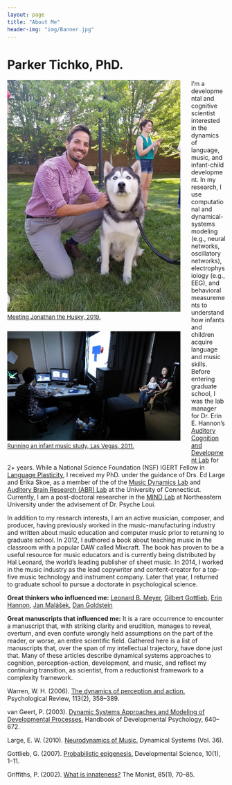 ```yaml
---
layout: page
title: "About Me"
header-img: "img/Banner.jpg"
---
```

# Parker Tichko, PhD.

<div style="float: left; padding-right: 25px; padding-bottom: 25px">
	<a href="http://ptichko.github.io/img/AboutMe_pic_2.jpg">
	<img src="/img/AboutMe_pic_2.jpg" width="400" alt="Parker Tichko" onclick="_gaq.push(['_trackEvent', 'IMGs', 'Image', 'Ironman']);" />
	<figcaption>
                <font size="2">Meeting Jonathan the Husky, 2019.</font>
    </figcaption>
	</a>
</div>

<div style="float: left; padding-right: 25px; padding-bottom: 25px">
	<a href="http://ptichko.github.io/img/AboutMe2.jpg">
	<img src="/img/AboutMe2.jpg" width="400" alt="Parker Tichko" onclick="_gaq.push(['_trackEvent', 'IMGs', 'Image', 'Ironman']);" />
	<figcaption>
                <font size="2">Running an infant music study, Las Vegas, 2011.</font>
    </figcaption>
	</a>
</div>

I’m a developmental and cognitive scientist interested in the dynamics of language, music, and infant-child development. In my research, I use computational and dynamical-systems modeling (e.g., neural networks, oscillatory networks), electrophysiology (e.g., EEG), and behavioral measurements to understand how infants and children acquire language and music skills. 
Before entering graduate school, I was the lab manager for Dr. Erin E. Hannon’s [Auditory Cognition and Development Lab](www.ehannon.faculty.unlv.edu//Home.html) for 2+ years. 
While a National Science Foundation (NSF) IGERT Fellow in [Language Plasticity](www.igert.org/projects/282.html), I received my PhD. under the guidance of Drs. Ed Large and Erika Skoe, as a member of the of the [Music Dynamics Lab](https://musicdynamicslab.uconn.edu/) and [Auditory Brain Research (ABR) Lab](https://skoelab.uconn.edu/) at the University of Connecticut. Currently, I am a post-doctoral researcher in the [MIND Lab](https://web.northeastern.edu/mindlab/) at Northeastern University under the advisement of Dr. Psyche Loui.

In addition to my research interests, I am an active musician, composer, and producer, having previously worked in the music-manufacturing industry and written about music education and computer music prior to returning to graduate school. In 2012, I authored a book about teaching music in the classroom with a popular DAW called Mixcraft. The book has proven to be a useful resource for music educators and is currently being distributed by Hal Leonard, the world’s leading publisher of sheet music. In 2014, I worked in the music industry as the lead copywriter and content-creator for a top-five music technology and instrument company. Later that year, I returned to graduate school to pursue a doctorate in psychological science.

**Great thinkers who influenced me:** [Leonard B. Meyer](https://en.wikipedia.org/wiki/Leonard_B._Meyer), [Gilbert Gottlieb](https://en.wikipedia.org/wiki/Gilbert_Gottlieb), [Erin Hannon](http://ehannon.faculty.unlv.edu//home.html), [Jan Malášek](https://www.pololu.com/blog/engage-your-brain), [Dan Goldstein](https://acoustica.com/company/)

**Great manuscripts that influenced me:**
It is a rare occurrence to encounter a manuscript that, with striking clarity and erudition, manages to reveal, overturn, and even confute wrongly held assumptions on the part of the reader, or worse, an entire scientific field. Gathered here is a list of manuscripts that, over the span of my intellectual trajectory, have done just that. Many of these articles describe dynamical systems approaches to cognition, perception-action, development, and music, and reflect my continuing transition,  as scientist, from a reductionist framework to a complexity framework.

Warren, W. H. (2006). [The dynamics of perception and action.](https://doi.org/10.1037/0033-295X.113.2.358) Psychological Review, 113(2), 358–389.

van Geert, P. (2003). [Dynamic Systems Approaches and Modeling of Developmental Processes.](https://doi.org/10.4135/9781848608306) Handbook of Developmental Psychology, 640–672. 

Large, E. W. (2010). [Neurodynamics of Music.](https://doi.org/10.1007/978-1-4419-6114-3) Dynamical Systems (Vol. 36). 

Gottlieb, G. (2007). [Probabilistic epigenesis.](https://doi.org/10.1111/j.1467-7687.2007.00556.x) Developmental Science, 10(1), 1–11. 

Griffiths, P. (2002). [What is innateness?](https://doi.org/10.5840/monist20028518) The Monist, 85(1), 70–85. 
 